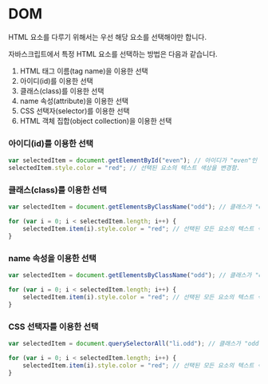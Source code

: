 # DOM

HTML 요소를 다루기 위해서는 우선 해당 요소를 선택해야만 합니다.

자바스크립트에서 특정 HTML 요소를 선택하는 방법은 다음과 같습니다.

 

1. HTML 태그 이름(tag name)을 이용한 선택
2. 아이디(id)를 이용한 선택
3. 클래스(class)를 이용한 선택
4. name 속성(attribute)을 이용한 선택
5. CSS 선택자(selector)를 이용한 선택
6. HTML 객체 집합(object collection)을 이용한 선택



### 아이디(id)를 이용한 선택

``` javascript
var selectedItem = document.getElementById("even"); // 아이디가 "even"인 요소를 선택함.
selectedItem.style.color = "red"; // 선택된 요소의 텍스트 색상을 변경함.
```



### 클래스(class)를 이용한 선택

```javascript
var selectedItem = document.getElementsByClassName("odd"); // 클래스가 "odd"인 모든 요소를 선택함.

for (var i = 0; i < selectedItem.length; i++) {
    selectedItem.item(i).style.color = "red"; // 선택된 모든 요소의 텍스트 색상을 변경함.
}
```



### name 속성을 이용한 선택

```javascript
var selectedItem = document.getElementsByClassName("odd"); // 클래스가 "odd"인 모든 요소를 선택함.

for (var i = 0; i < selectedItem.length; i++) {
    selectedItem.item(i).style.color = "red"; // 선택된 모든 요소의 텍스트 색상을 변경함.
}
```



### CSS 선택자를 이용한 선택

```javascript
var selectedItem = document.querySelectorAll("li.odd"); // 클래스가 "odd"인 요소 중에서 <li> 요소만을 선택함.

for (var i = 0; i < selectedItem.length; i++) {
    selectedItem.item(i).style.color = "red"; // 선택된 모든 요소의 텍스트 색상을 변경함.
}
```

